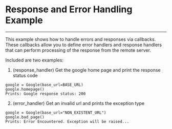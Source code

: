 # Response and Error Handling Example

---

This example shows how to handle errors and responses via callbacks. These callbacks allow you
to define error handlers and response handlers that can perform processing of the response
from the remote server.

Included are two examples:

1. (response_handler) Get the google home page and print the response status code

```
google = Google(base_url=BASE_URL)
google.homepage()
Prints: Google response status: 200
```

2. (error_handler) Get an invalid url and prints the exception type

```
google = Google(base_url="NON_EXISTENT_URL")
google.bad_page()
Prints: Error Encountered. Exception will be raised...
```
